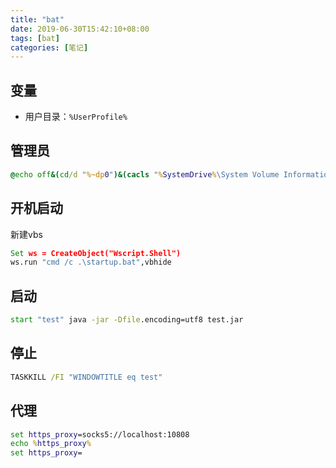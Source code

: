 ```yaml
---
title: "bat"
date: 2019-06-30T15:42:10+08:00
tags: [bat]
categories: [笔记]
---
```


## 变量
- 用户目录：`%UserProfile%`

## 管理员
```bat
@echo off&(cd/d "%~dp0")&(cacls "%SystemDrive%\System Volume Information" >nul 2>&1)||(start "" mshta vbscript:CreateObject^("Shell.Application"^).ShellExecute^("%~snx0"," %*","","runas",1^)^(window.close^)&exit /b)
```

## 开机启动
新建vbs
```bat
Set ws = CreateObject("Wscript.Shell")
ws.run "cmd /c .\startup.bat",vbhide
```

## 启动
```bat
start "test" java -jar -Dfile.encoding=utf8 test.jar
```

## 停止
```bat
TASKKILL /FI "WINDOWTITLE eq test"
```

## 代理
```bat
set https_proxy=socks5://localhost:10808
echo %https_proxy%
set https_proxy=
```